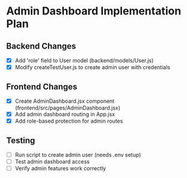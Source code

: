 # Admin Dashboard Implementation Plan

## Backend Changes
- [x] Add 'role' field to User model (backend/models/User.js)
- [x] Modify createTestUser.js to create admin user with credentials

## Frontend Changes
- [x] Create AdminDashboard.jsx component (frontend/src/pages/AdminDashboard.jsx)
- [x] Add admin dashboard routing in App.jsx
- [x] Add role-based protection for admin routes

## Testing
- [ ] Run script to create admin user (needs .env setup)
- [ ] Test admin dashboard access
- [ ] Verify admin features work correctly
